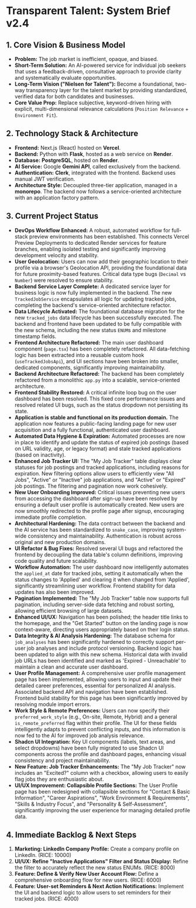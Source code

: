 # Transparent Talent: System Brief v2.4

## 1. Core Vision & Business Model
*   **Problem:** The job market is inefficient, opaque, and biased.
*   **Short-Term Solution:** An AI-powered service for individual job seekers that uses a feedback-driven, consultative approach to provide clarity and systematically evaluate opportunities.
*   **Long-Term Vision ("Nielsen for Talent"):** Become a foundational, two-way transparency layer for the talent market by providing standardized, verified data for both candidates and businesses.
*   **Core Value Prop:** Replace subjective, keyword-driven hiring with explicit, multi-dimensional relevance calculations (`Position Relevance` + `Environment Fit`).

## 2. Technology Stack & Architecture
*   **Frontend:** Next.js (React) hosted on **Vercel**.
*   **Backend:** Python with **Flask**, hosted as a web service on **Render**.
*   **Database:** **PostgreSQL**, hosted on **Render**.
*   **AI Service:** Google **Gemini API**, called exclusively from the backend.
*   **Authentication:** **Clerk**, integrated with the frontend. Backend uses manual JWT verification.
*   **Architecture Style:** Decoupled three-tier application, managed in a **monorepo**. The backend now follows a service-oriented architecture with an application factory pattern.

## 3. Current Project Status
*   **DevOps Workflow Enhanced:** A robust, automated workflow for full-stack preview environments has been established. This connects Vercel Preview Deployments to dedicated Render services for feature branches, enabling isolated testing and significantly improving development velocity and stability.
*   **User Geolocation:** Users can now add their geographic location to their profile via a browser's Geolocation API, providing the foundational data for future proximity-based features. Critical data type bugs (`Decimal` vs `Number`) were resolved to ensure stability.
*   **Backend Service Layer Complete:** A dedicated service layer for business logic is now fully implemented in the backend. The new `TrackedJobService` encapsulates all logic for updating tracked jobs, completing the backend's service-oriented architecture refactor.
*   **Data Lifecycle Activated:** The foundational database migration for the new `tracked_jobs` data lifecycle has been successfully executed. The backend and frontend have been updated to be fully compatible with the new schema, including the new status `ENUM`s and milestone timestamp fields.
*   **Frontend Architecture Refactored:** The main user dashboard component (`page.tsx`) has been completely refactored. All data-fetching logic has been extracted into a reusable custom hook (`useTrackedJobsApi`), and UI sections have been broken into smaller, dedicated components, significantly improving maintainability.
*   **Backend Architecture Refactored:** The backend has been completely refactored from a monolithic `app.py` into a scalable, service-oriented architecture.
*   **Frontend Stability Restored:** A critical infinite loop bug on the user dashboard has been resolved. This fixed core performance issues and resolved related UI bugs, such as the status dropdown not persisting its state.
*   **Application is stable and functional on its production domain.** The application now features a public-facing landing page for new user acquisition and a fully functional, authenticated user dashboard.
*   **Automated Data Hygiene & Expiration:** Automated processes are now in place to identify and update the status of expired job postings (based on URL validity, age, or legacy format) and stale tracked applications (based on inactivity).
*   **Enhanced Job Tracker UI:** The "My Job Tracker" table displays clear statuses for job postings and tracked applications, including reasons for expiration. New filtering options allow users to efficiently view "All Jobs", "Active" or "Inactive" job applications, and "Active" or "Expired" job postings. The filtering and pagination now work cohesively.
*   **New User Onboarding Improved:** Critical issues preventing new users from accessing the dashboard after sign-up have been resolved by ensuring a default user profile is automatically created. New users are now smoothly redirected to the profile page after signup, encouraging immediate profile completion.
*   **Architectural Hardening:** The data contract between the backend and the AI service has been standardized to `snake_case`, improving system-wide consistency and maintainability. Authentication is robust across original and new production domains.
*   **UI Refactor & Bug Fixes:** Resolved several UI bugs and refactored the frontend by decoupling the data table's column definitions, improving code quality and future scalability.
*   **Workflow Automation:** The user dashboard now intelligently automates the `applied_at` date for tracked jobs, setting it automatically when the status changes to 'Applied' and clearing it when changed from 'Applied', significantly streamlining user workflow. Frontend stability for data updates has also been improved.
*   **Pagination Implemented:** The "My Job Tracker" table now supports full pagination, including server-side data fetching and robust sorting, allowing efficient browsing of large datasets.
*   **Enhanced UI/UX:** Navigation has been polished; the header title links to the homepage, and the "Get Started" button on the landing page is now context-aware, directing users appropriately based on their login status.
*   **Data Integrity & AI Analysis Hardening:** The database schema for `job_analyses` has been significantly hardened to correctly support per-user job analyses and include protocol versioning. Backend logic has been updated to align with this new schema. Historical data with invalid job URLs has been identified and marked as 'Expired - Unreachable' to maintain a clean and accurate user dashboard.
*   **User Profile Management:** A comprehensive user profile management page has been implemented, allowing users to input and update their detailed career preferences, essential for personalized AI analysis. Associated backend API and navigation have been established. Frontend build stability for this page has been significantly improved by resolving module import errors.
*   **Work Style & Remote Preferences:** Users can now specify their `preferred_work_style` (e.g., On-site, Remote, Hybrid) and a general `is_remote_preferred` flag within their profile. The UI for these fields intelligently adapts to prevent conflicting inputs, and this information is now fed to the AI for improved job analysis relevance.
*   **Shadcn UI Integration:** Key UI components (labels, text areas, and select dropdowns) have been fully migrated to use Shadcn UI components across the profile and dashboard pages, enhancing visual consistency and project maintainability.
*   **New Feature: Job Tracker Enhancements:** The "My Job Tracker" now includes an "Excited?" column with a checkbox, allowing users to easily flag jobs they are enthusiastic about.
*   **UI/UX Improvement: Collapsible Profile Sections:** The User Profile page has been redesigned with collapsible sections for "Contact & Basic Information", "Career Aspirations", "Work Environment & Requirements", "Skills & Industry Focus", and "Personality & Self-Assessment", significantly improving the user experience for managing detailed profile data.

## 4. Immediate Backlog & Next Steps
1.  **Marketing: LinkedIn Company Profile:** Create a company profile on LinkedIn. (RICE: 10000)
2.  **UI/UX: Refine "Inactive Applications" Filter and Status Display:** Refine the filter to accurately reflect the new status ENUMs. (RICE: 8000)
3.  **Feature: Define & Verify New User Account Flow:** Define a comprehensive onboarding flow for new users. (RICE: 6000)
4.  **Feature: User-set Reminders & Next Action Notifications:** Implement the UI and backend logic to allow users to set reminders for their tracked jobs. (RICE: 4000)